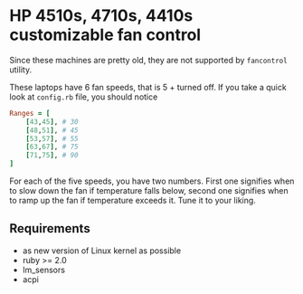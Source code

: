 HP 4510s, 4710s, 4410s customizable fan control
====

Since these machines are pretty old, they are not supported by `fancontrol` utility.

These laptops have 6 fan speeds, that is 5 + turned off. If you take a quick look at `config.rb` file, you should notice

```ruby
Ranges = [
	[43,45], # 30
	[48,51], # 45
	[53,57], # 55
	[63,67], # 75
	[71,75], # 90
]
```

For each of the five speeds, you have two numbers. First one signifies when to slow down the fan if temperature falls below, second one signifies when to ramp up the fan if temperature exceeds it. Tune it to your liking.

Requirements
---
* as new version of Linux kernel as possible
* ruby >= 2.0
* lm_sensors
* acpi